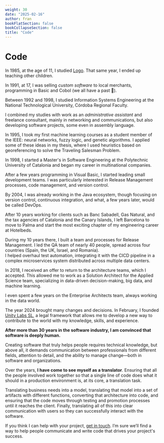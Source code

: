 ```yaml
---
weight: 30
date: "2025-02-16"
author: fran
bookFlatSection: false
bookCollapseSection: false
title: "Code"
---
```


# Code  

In 1985, at the age of 11, I studied [Logo](https://en.wikipedia.org/wiki/Logo_(programming_language)). That same year, I ended up teaching other children.  

In 1991, at 17, I was selling _custom software_ to local merchants, programming in Basic and Cobol (we all have a past 🤪).  

Between 1992 and 1998, I studied Information Systems Engineering at the National Technological University, Córdoba Regional Faculty.  

I combined my studies with work as an _administrative assistant_ and freelance consultant, mainly in networking and communications, but also developing software projects, some even in assembly language.  

In 1995, I took my first machine learning courses as a student member of the IEEE: neural networks, fuzzy logic, and genetic algorithms. I applied some of these ideas in my thesis, where I used heuristics based on georeferencing to solve the Traveling Salesman Problem.  

In 1998, I started a Master's in Software Engineering at the Polytechnic University of Catalonia and began my career in multinational companies.  

After a few years programming in Visual Basic, I started leading small development teams. I was particularly interested in Release Management processes, code management, and version control.  

By 2004, I was already working in the Java ecosystem, though focusing on version control, continuous integration, and what, a few years later, would be called DevOps.  

After 10 years working for clients such as Banc Sabadell, Gas Natural, and the tax agencies of Catalonia and the Canary Islands, I left Barcelona to move to Palma and start the most exciting chapter of my engineering career at Hotelbeds.  

During my 10 years there, I built a team and processes for Release Management. I led the QA team of nearly 40 people, spread across four countries (Spain, the UK, Israel, and Romania).  
I helped overhaul test automation, integrating it with the CICD pipeline in a complex microservices system distributed across multiple data centers.  

In 2018, I received an offer to return to the architecture teams, which I accepted. This allowed me to work as a Solution Architect for the Applied Science team, specializing in data-driven decision-making, big data, and machine learning.  

I even spent a few years on the Enterprise Architects team, always working in the data world.  

The year 2024 brought many changes and decisions. In February, I founded [Unity Labs SL](https://unity-labs.eu/), a legal framework that allows me to develop a new way to contribute to the world with my knowledge, skills, and experience.  

**After more than 30 years in the software industry, I am convinced that software is deeply human.**  

Creating software that truly helps people requires technical knowledge, but above all, it demands communication between professionals from different fields, attention to detail, and the ability to manage change—both in software and organizations.  

Over the years, **I have come to see myself as a translator**. Ensuring that all the people involved work together so that a single line of code does what it should in a production environment is, at its core, a translation task.  

Translating business needs into a model, translating that model into a set of artifacts with different functions, converting that architecture into code, and ensuring that the code moves through testing and promotion processes until it reaches the client. Finally, translating all of this into clear communication with users so they can successfully interact with the software.  

If you think I can help with your project, [get in touch](../contact). I’m sure we’ll find a way to help people communicate and write code that drives your project's success.